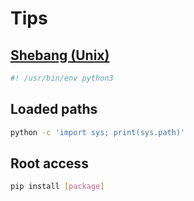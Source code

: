 # Tips

## [Shebang (Unix)](https://en.wikipedia.org/wiki/Shebang_(Unix))

```sh
#! /usr/bin/env python3
```

## Loaded paths

```sh
python -c 'import sys; print(sys.path)'
```

## Root access

```sh
pip install [package]
```

